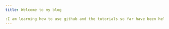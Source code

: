 ```yaml
---
title: Welcome to my blog

:I am learning how to use github and the tutorials so far have been helpful.
---
```


